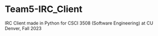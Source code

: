 # Team5-IRC_Client
IRC Client made in Python for CSCI 3508 (Software Engineering) at CU Denver, Fall 2023
